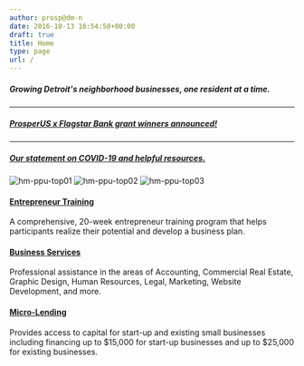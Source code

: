 ```yaml
---
author: prosp@dm-n
date: 2016-10-13 16:54:58+00:00
draft: true
title: Home
type: page
url: /
---
```














##### Growing Detroit's neighborhood businesses, one resident at a time.





* * *





##### [ProsperUS x Flagstar Bank grant winners announced](http://localhost:1313/2020/11/02/flagstar/)[!](http://localhost:1313/2020/11/02/flagstar/)





* * *





##### [Our statement on COVID-19 and helpful resources.](http://localhost:1313/2020/03/18/covid/)
















![hm-ppu-top01](http://localhost:1313/wp-content/uploads/2016/10/hm-ppu-top01-1.jpg)
![hm-ppu-top02](http://localhost:1313/wp-content/uploads/2016/10/hm-ppu-top02-1.jpg)
![hm-ppu-top03](http://localhost:1313/wp-content/uploads/2016/10/hm-ppu-top03-1.jpg)




















#### [Entrepreneur Training](http://localhost:1313/entrepreneur-training/)


A comprehensive, 20-week entrepreneur training program that helps participants realize their potential and develop a business plan.









#### [Business Services](http://localhost:1313/business-services/)


Professional assistance in the areas of Accounting, Commercial Real Estate, Graphic Design, Human Resources, Legal, Marketing, Website Development, and more.









#### [Micro-Lending](http://localhost:1313/micro-lending/)


Provides access to capital for start-up and existing small businesses including financing up to $15,000 for start-up businesses and up to $25,000 for existing businesses.











